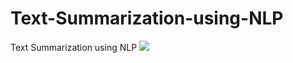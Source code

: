 # Text-Summarization-using-NLP
Text Summarization using NLP
![](https://github.com/everydaycodings/Text-Summarization-using-NLP/blob/master/presentation/progress.jpg)